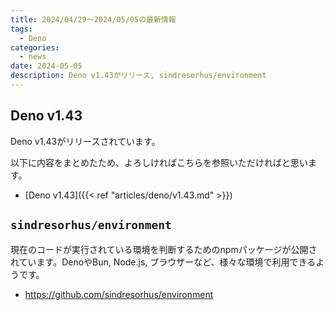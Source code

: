 ```yaml
---
title: 2024/04/29〜2024/05/05の最新情報
tags:
  - Deno
categories:
  - news
date: 2024-05-05
description: Deno v1.43がリリース, sindresorhus/environment
---
```


## Deno v1.43

Deno v1.43がリリースされています。

以下に内容をまとめたため、よろしければこちらを参照いただければと思います。

* [Deno v1.43]({{< ref "articles/deno/v1.43.md" >}})

## `sindresorhus/environment`

現在のコードが実行されている環境を判断するためのnpmパッケージが公開されています。DenoやBun, Node.js, ブラウザーなど、様々な環境で利用できるようです。

- https://github.com/sindresorhus/environment
